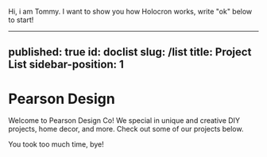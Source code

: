Hi, i am Tommy. I want to show you how Holocron works, write "ok" below to start!

---
published: true
id: doclist
slug: /list
title: Project List
sidebar-position: 1
---

# Pearson Design

Welcome to Pearson Design Co!  We special in unique and creative DIY projects, home decor, and more.  Check out some of our projects below.

You took too much time, bye!